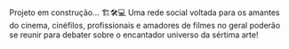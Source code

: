 Projeto em construção... 🏗️🛠️💻
Uma rede social voltada para os amantes do cinema, cinéfilos, profissionais e amadores de filmes no geral poderão se reunir para debater sobre o encantador universo da sértima arte!
